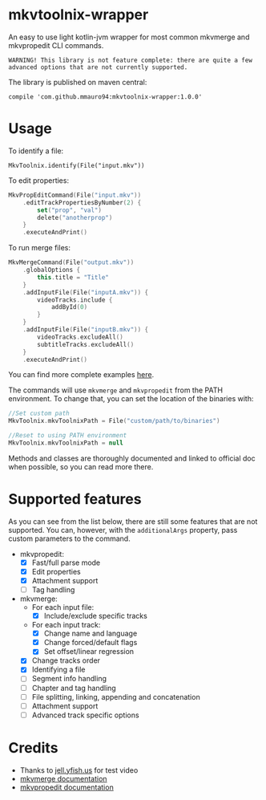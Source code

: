 # mkvtoolnix-wrapper
An easy to use light kotlin-jvm wrapper for most common mkvmerge and mkvpropedit CLI commands.

```
WARNING! This library is not feature complete: there are quite a few advanced options that are not currently supported.
```

The library is published on maven central:
```
compile 'com.github.mmauro94:mkvtoolnix-wrapper:1.0.0'
```
# Usage


To identify a file:
```koltin
MkvToolnix.identify(File("input.mkv"))
```

To edit properties:
```kotlin
MkvPropEditCommand(File("input.mkv"))
    .editTrackPropertiesByNumber(2) {
        set("prop", "val")
        delete("anotherprop")
    }
    .executeAndPrint()
```

To run merge files:
```kotlin
MkvMergeCommand(File("output.mkv"))
    .globalOptions { 
        this.title = "Title"
    }
    .addInputFile(File("inputA.mkv")) {
        videoTracks.include {
            addById(0)
        }
    }
    .addInputFile(File("inputB.mkv")) {
        videoTracks.excludeAll()
        subtitleTracks.excludeAll()
    }
    .executeAndPrint()
```

You can find more complete examples [here](https://github.com/MMauro94/mkvtoolnix-wrapper/tree/master/src/main/kotlin/com/github/mmauro94/mkvtoolnix_wrapper/examples).

The commands will use `mkvmerge` and `mkvpropedit` from the PATH environment. To change that, you can set the location of the binaries with:
```kotlin
//Set custom path
MkvToolnix.mkvToolnixPath = File("custom/path/to/binaries")

//Reset to using PATH environment
MkvToolnix.mkvToolnixPath = null
``` 

Methods and classes are thoroughly documented and linked to official doc when possible, so you can read more there.

# Supported features
As you can see from the list below, there are still some features that are not supported. You can, however, with the `additionalArgs` property, pass custom parameters to the command. 
* mkvpropedit:
    - [x] Fast/full parse mode
    - [x] Edit properties
    - [x] Attachment support
    - [ ] Tag handling
* mkvmerge:
    - For each input file:
        - [x] Include/exclude specific tracks
    - For each input track:
        - [x] Change name and language
        - [x] Change forced/default flags
        - [x] Set offset/linear regression
    - [x] Change tracks order
    - [x] Identifying a file
    - [ ] Segment info handling
    - [ ] Chapter and tag handling
    - [ ] File splitting, linking, appending and concatenation
    - [ ] Attachment support
    - [ ] Advanced track specific options

# Credits
- Thanks to [jell.yfish.us](http://jell.yfish.us) for test video
- [mkvmerge documentation](https://mkvtoolnix.download/doc/mkvmerge.html)
- [mkvpropedit documentation](https://mkvtoolnix.download/doc/mkvpropedit.html)